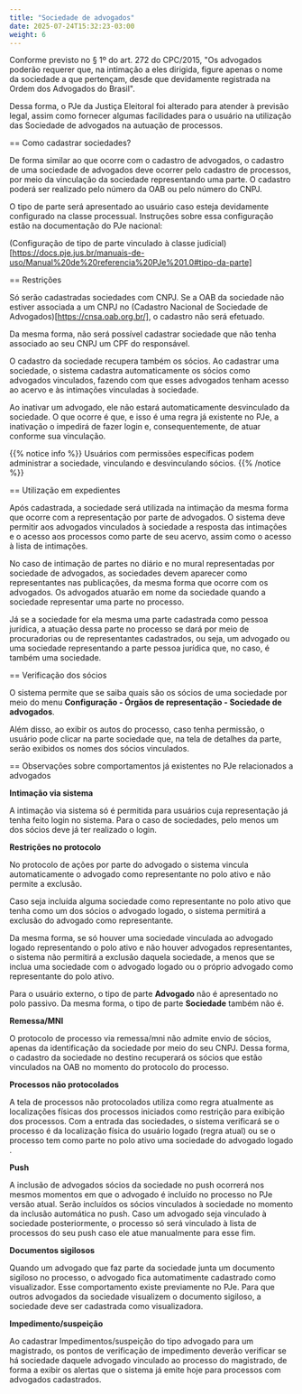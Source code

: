 ```yaml
---
title: "Sociedade de advogados"
date: 2025-07-24T15:32:23-03:00
weight: 6
---
```


Conforme previsto no § 1º do art. 272 do CPC/2015, "Os advogados poderão requerer que, na intimação a eles dirigida, figure apenas o nome da sociedade a que pertençam, desde que devidamente registrada na Ordem dos Advogados do Brasil".

Dessa forma, o PJe da Justiça Eleitoral foi alterado para atender à previsão legal, assim como fornecer algumas facilidades para o usuário na utilização das Sociedade de advogados na autuação de processos.

== Como cadastrar sociedades?

De forma similar ao que ocorre com o cadastro de advogados, o cadastro de uma sociedade de advogados deve ocorrer pelo cadastro de processos, por meio da vinculação da sociedade representando uma parte. O cadastro poderá ser realizado pelo número da OAB ou pelo número do CNPJ.

O tipo de parte será apresentado ao usuário caso esteja devidamente configurado na classe processual. Instruções sobre essa configuração estão na documentação do PJe nacional:

(Configuração de tipo de parte vinculado à classe judicial)[https://docs.pje.jus.br/manuais-de-uso/Manual%20de%20referencia%20PJe%201.0#tipo-da-parte]

== Restrições 

Só serão cadastradas sociedades com CNPJ. Se a OAB da sociedade não estiver associada a um CNPJ no (Cadastro Nacional de Sociedade de Advogados)[https://cnsa.oab.org.br/], o cadastro não será efetuado.

Da mesma forma, não será possível cadastrar sociedade que não tenha associado ao seu CNPJ um CPF do responsável.

O cadastro da sociedade recupera também os sócios. Ao cadastrar uma sociedade, o sistema cadastra automaticamente os sócios como advogados vinculados, fazendo com que esses advogados tenham acesso ao acervo e às intimações vinculadas à sociedade. 

Ao inativar um advogado, ele não estará automaticamente desvinculado da sociedade. O que ocorre é que, e isso é uma regra já existente no PJe, a inativação o impedirá de fazer login e, consequentemente, de atuar conforme sua vinculação.

{{% notice info %}}
Usuários com permissões específicas podem administrar a sociedade, vinculando e desvinculando sócios.
{{% /notice %}}

== Utilização em expedientes 

Após cadastrada, a sociedade será utilizada na intimação da mesma forma que ocorre com a representação por parte de advogados. O sistema deve permitir aos advogados vinculados à sociedade a resposta das intimações e o acesso aos processos como parte de seu acervo, assim como o acesso à lista de intimações. 

No caso de intimação de partes no diário e no mural representadas por sociedade de advogados, as sociedades devem aparecer como representantes nas publicações, da mesma forma que ocorre com os advogados. Os advogados atuarão em nome da sociedade quando a sociedade representar uma parte no processo. 

Já se a sociedade for ela mesma uma parte cadastrada como pessoa jurídica, a atuação dessa parte no processo se dará por meio de procuradorias ou de representantes cadastrados, ou seja, um advogado ou uma sociedade representando a parte pessoa jurídica que, no caso, é também uma sociedade.

== Verificação dos sócios 

O sistema permite que se saiba quais são os sócios de uma sociedade por meio do menu **Configuração - Órgãos de representação - Sociedade de advogados**. 

Além disso, ao exibir os autos do processo, caso tenha permissão, o usuário pode clicar na parte sociedade que, na tela de detalhes da parte, serão exibidos os nomes dos sócios vinculados.


== Observações sobre comportamentos já existentes no PJe relacionados a advogados

**Intimação via sistema**

A intimação via sistema só é permitida para usuários cuja representação já tenha feito login no sistema. Para o caso de sociedades, pelo menos um dos sócios deve já ter realizado o login.

**Restrições no protocolo**

No protocolo de ações por parte do advogado o sistema vincula automaticamente o advogado como representante no polo ativo e não permite a exclusão. 

Caso seja incluída alguma sociedade como representante no polo ativo que tenha como um dos sócios o advogado logado, o sistema permitirá a exclusão do advogado como representante. 

Da mesma forma, se só houver uma sociedade vinculada ao advogado logado representando o polo ativo e não houver advogados representantes, o sistema não permitirá a exclusão daquela sociedade, a menos que se inclua uma sociedade com o advogado logado ou o próprio advogado como representante do polo ativo.

Para o usuário externo, o tipo de parte **Advogado** não é apresentado no polo passivo. Da mesma forma, o tipo de parte **Sociedade** também não é.

**Remessa/MNI**

O protocolo de processo via remessa/mni não admite envio de sócios, apenas da identificação da sociedade por meio do seu CNPJ. Dessa forma, o cadastro da sociedade no destino recuperará os sócios que estão vinculados na OAB no momento do protocolo do processo.

**Processos não protocolados**

A tela de processos não protocolados utiliza como regra atualmente as localizações físicas dos processos iniciados como restrição para exibição dos processos. Com a entrada das sociedades, o sistema verificará se o processo é da localização física do usuário logado (regra atual) ou se o processo tem como parte no polo ativo uma sociedade do advogado logado .

**Push**

A inclusão de advogados sócios da sociedade no push ocorrerá nos mesmos momentos em que o advogado é incluído no processo no PJe versão atual. Serão incluídos os sócios vinculados à sociedade no momento da inclusão automática no push. Caso um advogado seja vinculado à sociedade posteriormente, o processo só será vinculado à lista de processos do seu push caso ele atue manualmente para esse fim.

**Documentos sigilosos**

Quando um advogado que faz parte da sociedade junta um documento sigiloso no processo, o advogado fica automatimente cadastrado como visualizador. Esse comportamento existe previamente no PJe. Para que outros advogados da sociedade visualizem o documento sigiloso, a sociedade deve ser cadastrada como visualizadora.

**Impedimento/suspeição**

Ao cadastrar Impedimentos/suspeição  do tipo advogado para um magistrado, os pontos de verificação de impedimento deverão verificar se há sociedade daquele advogado vinculado ao processo do magistrado, de forma a exibir os alertas que o sistema já emite hoje para processos com advogados cadastrados.
